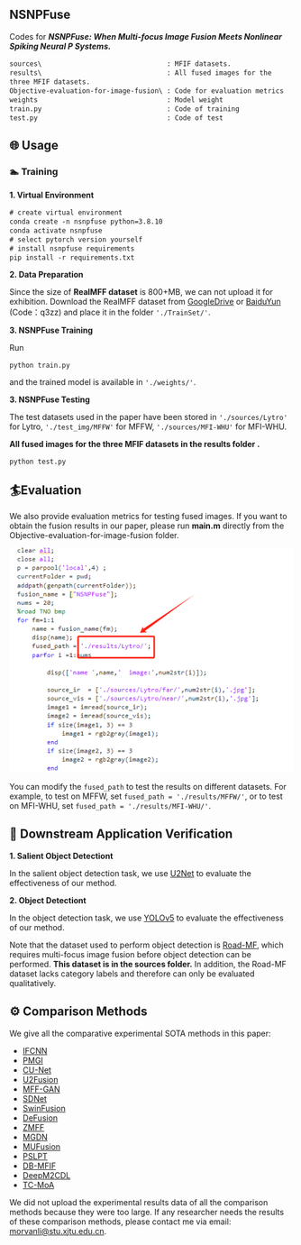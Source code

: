 ##  NSNPFuse

Codes for ***NSNPFuse: When Multi-focus Image Fusion Meets Nonlinear Spiking Neural P Systems.***

    sources\                               : MFIF datasets.
    results\                               : All fused images for the three MFIF datasets.
    Objective-evaluation-for-image-fusion\ : Code for evaluation metrics
    weights                                : Model weight
    train.py                               : Code of training
    test.py                                : Code of test

## 🌐 Usage
### 🏊 Training
**1. Virtual Environment**

```
# create virtual environment
conda create -n nsnpfuse python=3.8.10
conda activate nsnpfuse
# select pytorch version yourself
# install nsnpfuse requirements
pip install -r requirements.txt
```
**2. Data Preparation**

Since the size of **RealMFF dataset** is 800+MB, we can not upload it for exhibition. Download the RealMFF dataset from [GoogleDrive](https://drive.google.com/file/d/1UgV_AFmAlzZunaXmyVvoskbhbudr_SQp/view) or [BaiduYun](https://pan.baidu.com/s/13WfJ6kxEuaVvOla-OOsx0A) (Code：q3zz)
and place it in the folder ``'./TrainSet/'``. 

**3. NSNPFuse Training**

Run 
```
python train.py
```
and the trained model is available in ``'./weights/'``.

**3. NSNPFuse Testing**

The test datasets used in the paper have been stored in ``'./sources/Lytro'`` for Lytro, ``'./test_img/MFFW'`` for MFFW, ``'./sources/MFI-WHU'``  for MFI-WHU. 

**All fused images for the three MFIF datasets in the results folder .**

```
python test.py
```

## 🏄Evaluation
We also provide evaluation metrics for testing fused images. If you want to obtain the fusion results in our paper, please run **main.m** directly from the Objective-evaluation-for-image-fusion folder.

![](https://github.com/MorvanLi/NSNPFuse-MFIF/blob/main/figs/evaluation.png)


You can modify the `fused_path` to test the results on different datasets. For example, to test on MFFW, set `fused_path = './results/MFFW/'`, or to test on MFI-WHU, set `fused_path = './results/MFI-WHU/'`.



## 🙌 Downstream Application Verification
**1. Salient Object Detectiont**

In the salient object detection task, we use [U2Net](https://github.com/xuebinqin/U-2-Net ) to evaluate the effectiveness of our method.

**2. Object Detectiont**

In the object detection task, we use [YOLOv5](https://github.com/ultralytics/yolov5) to evaluate the effectiveness of our method.

Note that the dataset used to perform object detection is [Road-MF](https://github.com/ixilai/SAMF), which requires multi-focus image fusion before object detection can be performed. **This dataset is in the sources folder.** In addition, the Road-MF dataset lacks category labels and therefore can only be evaluated qualitatively.



## ⚙ Comparison Methods

We give all the comparative experimental SOTA methods in this paper:

- [IFCNN](https://github.com/uzeful/IFCNN)
- [PMGI](https://github.com/HaoZhang1018/PMGI_AAAI2020)
- [CU-Net](https://github.com/cindydeng1991/TPAMI-CU-Net)
- [U2Fusion](https://github.com/hanna-xu/U2Fusion)
- [MFF-GAN](https://github.com/HaoZhang1018/MFF-GAN)
- [SDNet](https://github.com/HaoZhang1018/SDNet)
- [SwinFusion](https://github.com/Linfeng-Tang/SwinFusion)
- [DeFusion](https://github.com/erfect2020/DecompositionForFusion)
- [ZMFF](https://github.com/junjun-jiang/ZMFF)
- [MGDN](https://github.com/Guanys-dar/MGDN)
- [MUFusion](https://github.com/AWCXV/MUFusion)
- [PSLPT](https://github.com/wwhappylife/A-general-image-fusion-framework-using-multi-task-semi-supervised-learning)
- [DB-MFIF](https://github.com/Zancelot/DB-MFIF)
- [DeepM2CDL](https://github.com/JingyiXu404/TPAMI-DeepM2CDL)
- [TC-MoA](https://github.com/YangSun22/TC-MoA)

We did not upload the experimental results data of all the comparison methods because they were too large. If any researcher needs the results of these comparison methods, please contact me via email: morvanli@stu.xjtu.edu.cn.

